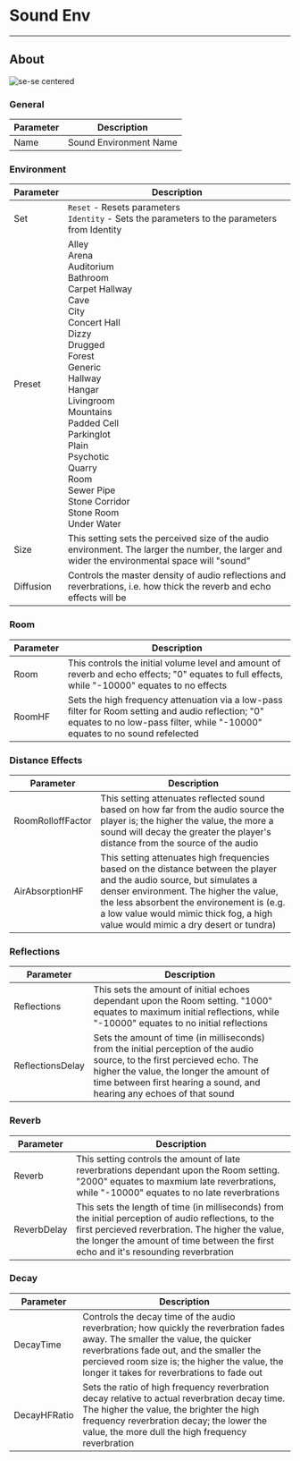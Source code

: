 # Sound Env

___

## About

![se-se centered]()

### General

| Parameter | Description |
|---|---|
| Name | Sound Environment Name |

### Environment

| Parameter | Description |
|---|---|
| Set | `Reset` - Resets parameters<br>`Identity` - Sets the parameters to the parameters from Identity |
| Preset | Alley<br>Arena<br>Auditorium<br>Bathroom<br>Carpet Hallway<br>Cave<br>City<br>Concert Hall<br>Dizzy<br>Drugged<br>Forest<br>Generic<br>Hallway<br>Hangar<br>Livingroom<br>Mountains<br>Padded Cell<br>Parkinglot<br>Plain<br>Psychotic<br>Quarry<br>Room<br>Sewer Pipe<br>Stone Corridor<br>Stone Room<br>Under Water |
| Size | This setting sets the perceived size of the audio environment. The larger the number, the larger and wider the environmental space will "sound" |
| Diffusion | Controls the master density of audio reflections and reverbrations, i.e. how thick the reverb and echo effects will be |

### Room

| Parameter | Description |
|---|---|
| Room | This controls the initial volume level and amount of reverb and echo effects; "0" equates to full effects, while "-10000" equates to no effects |
| RoomHF | Sets the high frequency attenuation via a low-pass filter for Room setting and audio reflection; "0" equates to no low-pass filter, while "-10000" equates to no sound refelected |

### Distance Effects

| Parameter | Description |
|---|---|
| RoomRolloffFactor | This setting attenuates reflected sound based on how far from the audio source the player is; the higher the value, the more a sound will decay the greater the player's distance from the source of the audio |
| AirAbsorptionHF | This setting attenuates high frequencies based on the distance between the player and the audio source, but simulates a denser environment. The higher the value, the less absorbent the environement is (e.g. a low value would mimic thick fog, a high value would mimic a dry desert or tundra) |

### Reflections

| Parameter | Description |
|---|---|
| Reflections | This sets the amount of initial echoes dependant upon the Room setting. "1000" equates to maximum initial reflections, while "-10000" equates to no initial reflections |
| ReflectionsDelay | Sets the amount of time (in milliseconds) from the initial perception of the audio source, to the first percieved echo. The higher the value, the longer the amount of time between first hearing a sound, and hearing any echoes of that sound |

### Reverb

| Parameter | Description |
|---|---|
| Reverb | This setting controls the amount of late reverbrations dependant upon the Room setting. "2000" equates to maxmium late reverbrations, while "-10000" equates to no late reverbrations |
| ReverbDelay | This sets the length of time (in milliseconds) from the initial perception of audio reflections, to the first percieved reverbration. The higher the value, the longer the amount of time between the first echo and it's resounding reverbration |

### Decay

| Parameter | Description |
|---|---|
| DecayTime | Controls the decay time of the audio reverbration; how quickly the reverbration fades away. The smaller the value, the quicker reverbrations fade out, and the smaller the percieved room size is; the higher the value, the longer it takes for reverbrations to fade out |
| DecayHFRatio | Sets the ratio of high frequency reverbration decay relative to actual reverbration decay time. The higher the value, the brighter the high frequency reverbration decay; the lower the value, the more dull the high frequency reverbration |
